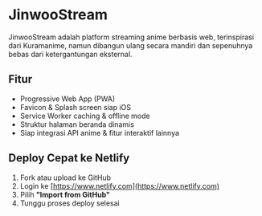 # JinwooStream

JinwooStream adalah platform streaming anime berbasis web, terinspirasi dari Kuramanime, namun dibangun ulang secara mandiri dan sepenuhnya bebas dari ketergantungan eksternal.

## Fitur
- Progressive Web App (PWA)
- Favicon & Splash screen siap iOS
- Service Worker caching & offline mode
- Struktur halaman beranda dinamis
- Siap integrasi API anime & fitur interaktif lainnya

## Deploy Cepat ke Netlify
1. Fork atau upload ke GitHub
2. Login ke [https://www.netlify.com](https://www.netlify.com)
3. Pilih **"Import from GitHub"**
4. Tunggu proses deploy selesai

